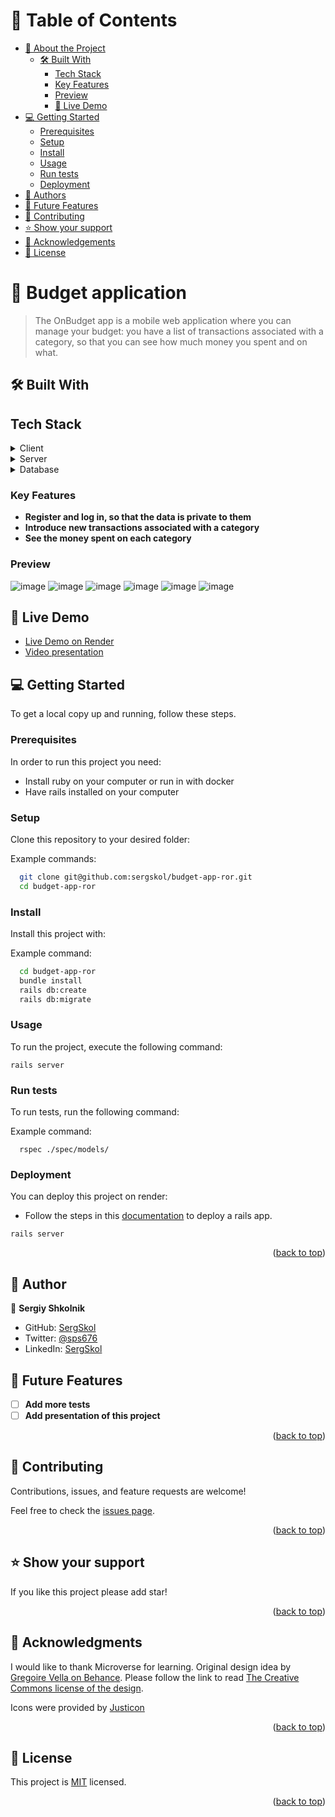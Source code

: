 # 📗 Table of Contents

- [📖 About the Project](#about-project)
  - [🛠 Built With](#built-with)
    - [Tech Stack](#tech-stack)
    - [Key Features](#key-features)
    - [Preview](#preview)
    - [🚀 Live Demo](#live-demo)
- [💻 Getting Started](#getting-started)
  - [Prerequisites](#prerequisites)
  - [Setup](#setup)
  - [Install](#install)
  - [Usage](#usage)
  - [Run tests](#runtests)
  - [Deployment](#deployment)
- [👥 Authors](#authors)
- [🔭 Future Features](#future-features)
- [🤝 Contributing](#contributing)
- [⭐️ Show your support](#support)
- [🙏 Acknowledgements](#acknowledgements)
- [📝 License](#license)

<!-- PROJECT DESCRIPTION -->

# 📖 Budget application <a name="about-project"></a>

> The OnBudget app is a mobile web application where you can manage your budget: you have a list of transactions associated with a category, so that you can see how much money you spent and on what.

## 🛠 Built With <a name="built-with"></a>

## Tech Stack <a name="tech-stack"></a>

<details>
  <summary>Client</summary>
  <ul>
    <li><a href="https://www.ruby-lang.org/en/">Ruby</a></li>
  </ul>
</details>

<details>
  <summary>Server</summary>
  <ul>
    <li><a href="https://guides.rubyonrails.org/index.html">Rails</a></li>
  </ul>
</details>

<details>
<summary>Database</summary>
  <ul>
    <li><a href="https://www.postgresql.org/">PostgreSQL</a></li>
  </ul>
</details>

### Key Features <a name="key-features"></a>

- **Register and log in, so that the data is private to them**
- **Introduce new transactions associated with a category**
- **See the money spent on each category**

### Preview <a name="preview"></a>
![image](https://user-images.githubusercontent.com/106581139/228577327-1a8eda93-e2f1-4a0d-8ae6-2db19a5646f0.png)
![image](https://user-images.githubusercontent.com/106581139/228577519-59e61b72-6052-4a3d-8c95-1aeb6106f6c4.png)
![image](https://user-images.githubusercontent.com/106581139/228578250-69adae6a-7d19-44f6-a2d4-013c033cf0ee.png)
![image](https://user-images.githubusercontent.com/106581139/228578357-73710cf5-2fda-4279-8a72-b1b4b72012e8.png)
![image](https://user-images.githubusercontent.com/106581139/228578585-325151e2-4b8f-4269-be39-35456bc34205.png)
![image](https://user-images.githubusercontent.com/106581139/228578693-942ac199-6290-438b-bf64-04983d7010e8.png)

<!-- LIVE DEMO -->

## 🚀 Live Demo <a name="live-demo"></a>
- [Live Demo on Render](https://budget-app-ror-szss.onrender.com/)
- [Video presentation](https://drive.google.com/file/d/1ns4pBh-gGekDHhAaUaM_4pOdxITPDjxY/view?usp=sharing)

<!-- GETTING STARTED -->

## 💻 Getting Started <a name="getting-started"></a>

To get a local copy up and running, follow these steps.

### Prerequisites <a name="prerequisites"></a>

In order to run this project you need:

- Install ruby on your computer or run in with docker
- Have rails installed on your computer

### Setup <a name="setup"></a>

Clone this repository to your desired folder:

Example commands:

```sh
  git clone git@github.com:sergskol/budget-app-ror.git
  cd budget-app-ror
```

### Install <a name="install"></a>

Install this project with:

Example command:

```sh
  cd budget-app-ror
  bundle install
  rails db:create
  rails db:migrate
```
### Usage <a name="usage"></a>

To run the project, execute the following command:

`rails server`

### Run tests <a name="runtests"></a>

To run tests, run the following command:

Example command:

```gem install rails rspec
  rspec ./spec/models/
```

### Deployment <a name="deployment"></a>

You can deploy this project on render:

- Follow the steps in this [documentation](https://render.com/docs/deploy-rails) to deploy a rails app.

`rails server`

<p align="right">(<a href="#readme-top">back to top</a>)</p>

<!-- AUTHOR -->

## 👥 Author <a name="authors"></a>

👤 **Sergiy Shkolnik**

- GitHub: [SergSkol](https://github.com/SergSkol)
- Twitter: [@sps676](https://twitter.com/sps676)
- LinkedIn: [SergSkol](https://www.linkedin.com/in/sergskol/)

## 🔭 Future Features <a name="future-features"></a>

- [ ] **Add more tests**
- [ ] **Add presentation of this project**

<p align="right">(<a href="#readme-top">back to top</a>)</p>

<!-- CONTRIBUTING -->

## 🤝 Contributing <a name="contributing"></a>

Contributions, issues, and feature requests are welcome!

Feel free to check the [issues page](https://github.com/SergSkol/budget-app-ror/issues).

<p align="right">(<a href="#readme-top">back to top</a>)</p>

<!-- SUPPORT -->

## ⭐️ Show your support <a name="support"></a>

If you like this project please add star!

<p align="right">(<a href="#readme-top">back to top</a>)</p>

<!-- ACKNOWLEDGEMENTS -->

## 🙏 Acknowledgments <a name="acknowledgements"></a>

I would like to thank Microverse for learning.
Original design idea by [Gregoire Vella on Behance](https://www.behance.net/gregoirevella).
Please follow the link to read [The Creative Commons license of the design](https://creativecommons.org/licenses/by-nc/4.0/).

Icons were provided by [Justicon](https://www.flaticon.com/authors/justicon)

<p align="right">(<a href="#readme-top">back to top</a>)</p>

<!-- LICENSE -->

## 📝 License <a name="license"></a>

This project is [MIT](./LICENSE) licensed.

<p align="right">(<a href="#readme-top">back to top</a>)</p>
